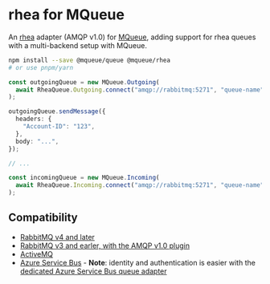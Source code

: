 # rhea for MQueue

An [rhea](https://github.com/amqp/rhea) adapter (AMQP v1.0) for
[MQueue](https://github.com/domwebber/mqueue/blob/main/packages/queue/README.md),
adding support for rhea queues with a multi-backend setup with MQueue.

```bash
npm install --save @mqueue/queue @mqueue/rhea
# or use pnpm/yarn
```

```ts
const outgoingQueue = new MQueue.Outgoing(
  await RheaQueue.Outgoing.connect("amqp://rabbitmq:5271", "queue-name"),
);

outgoingQueue.sendMessage({
  headers: {
    "Account-ID": "123",
  },
  body: "...",
});

// ...

const incomingQueue = new MQueue.Incoming(
  await RheaQueue.Incoming.connect("amqp://rabbitmq:5271", "queue-name"),
);
```

## Compatibility

- [RabbitMQ v4 and later](https://rabbitmq.com)
- [RabbitMQ v3 and earler, with the AMQP v1.0 plugin](https://rabbitmq.com)
- [ActiveMQ](https://activemq.apache.org)
- [Azure Service Bus](https://azure.microsoft.com/products/service-bus) -
  **Note**: identity and authentication is easier with the
  [dedicated Azure Service Bus queue adapter](https://github.com/domwebber/mqueue/blob/main/packages/azure-service-bus/README.md)
